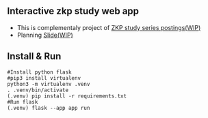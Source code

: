 ## Interactive zkp study web app

* This is complementaly project of [ZKP study series postings(WIP)](https://www.notion.so/tokamak/6e59b0e13af24a83ae50a10cd59dfbfa?pvs=4)
* Planning [Slide(WIP)](https://docs.google.com/presentation/d/1gyE7doHPxNJlUdqTsoKuZ7dRIysq2ujiy1CCSgBM-Ik/edit#slide=id.p)

## Install & Run
```shell
#Install python flask
#pip3 install virtualenv
python3 -m virtualenv .venv
. .venv/bin/activate
(.venv) pip install -r requirements.txt
#Run flask
(.venv) flask --app app run
```